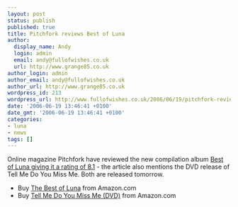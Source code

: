 ```yaml
---
layout: post
status: publish
published: true
title: Pitchfork reviews Best of Luna
author:
  display_name: Andy
  login: admin
  email: andy@fullofwishes.co.uk
  url: http://www.grange85.co.uk
author_login: admin
author_email: andy@fullofwishes.co.uk
author_url: http://www.grange85.co.uk
wordpress_id: 213
wordpress_url: http://www.fullofwishes.co.uk/2006/06/19/pitchfork-reviews-best-of-luna/
date: '2006-06-19 13:46:41 +0100'
date_gmt: '2006-06-19 13:46:41 +0100'
categories:
- luna
- news
tags: []
---
```

<p>Online magazine Pitchfork have reviewed the new compilation album <a href="http://web.archive.org/web/20080517052411/http://www.pitchforkmedia.com/article/record_review/36952/Luna_Best_of_Luna">Best of Luna giving it a rating of 8.1</a> - the article also mentions the DVD release of Tell Me Do You Miss Me. Both are released tomorrow.</p>
<ul>
<li>Buy <a href="http://www.amazon.com/exec/obidos/ASIN/B000FDFPO8/aheadfullofwi-20">The Best of Luna</a> from Amazon.com</li>
<li>Buy <a href="http://www.amazon.com/exec/obidos/ASIN/B000FNNIB0/aheadfullofwi-20">Tell Me Do You Miss Me (DVD)</a> from Amazon.com</li>
</ul>
